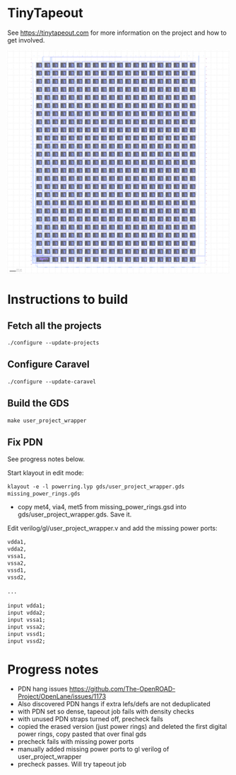 # TinyTapeout

See https://tinytapeout.com for more information on the project and how to get involved.

![tiny tapeout](tinytapeout.png)

# Instructions to build

## Fetch all the projects

    ./configure --update-projects

## Configure Caravel

    ./configure --update-caravel

## Build the GDS

    make user_project_wrapper

## Fix PDN

See progress notes below.

Start klayout in edit mode:

    klayout -e -l powerring.lyp gds/user_project_wrapper.gds missing_power_rings.gds

* copy met4, via4, met5 from missing_power_rings.gsd into gds/user_project_wrapper.gds. Save it.

Edit verilog/gl/user_project_wrapper.v and add the missing power ports:

    vdda1,
    vdda2,
    vssa1,
    vssa2,
    vssd1,
    vssd2,
    
    ...
    
    input vdda1;
    input vdda2;
    input vssa1;
    input vssa2;
    input vssd1;
    input vssd2;

# Progress notes

* PDN hang issues https://github.com/The-OpenROAD-Project/OpenLane/issues/1173
* Also discovered PDN hangs if extra lefs/defs are not deduplicated
* with PDN set so dense, tapeout job fails with density checks
* with unused PDN straps turned off, precheck fails
* copied the erased version (just power rings) and deleted the first digital power rings, copy pasted that over final gds
* precheck fails with missing power ports
* manually added missing power ports to gl verilog of user_project_wrapper
* precheck passes. Will try tapeout job
